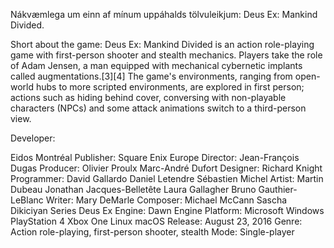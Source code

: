 Nákvæmlega um einn af mínum uppáhalds tölvuleikjum:
Deus Ex: Mankind Divided.

Short about the game:
Deus Ex: Mankind Divided is an action role-playing game with first-person shooter and stealth mechanics. Players take the role of Adam Jensen, a man equipped with mechanical cybernetic implants called augmentations.[3][4] The game's environments, ranging from open-world hubs to more scripted environments, are explored in first person; actions such as hiding behind cover, conversing with non-playable characters (NPCs) and some attack animations switch to a third-person view.

Developer:

Eidos Montréal
Publisher:	Square Enix Europe
Director:	Jean-François Dugas
Producer:	Olivier Proulx
            Marc-André Dufort
Designer:	Richard Knight
Programmer:	David Gallardo
            Daniel Letendre
            Sébastien Michel
Artist:	    Martin Dubeau
            Jonathan Jacques-Belletête
            Laura Gallagher
            Bruno Gauthier-LeBlanc
Writer:    	Mary DeMarle
Composer:	Michael McCann
            Sascha Dikiciyan
            Series	Deus Ex
Engine:   	Dawn Engine
Platform:   Microsoft Windows
            PlayStation 4
            Xbox One
            Linux
            macOS
Release:    August 23, 2016
Genre:	    Action role-playing, first-person shooter, stealth
Mode:	    Single-player